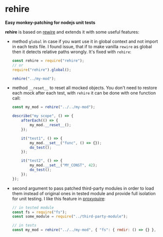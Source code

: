 rehire
======

**Easy monkey-patching for nodejs unit tests**

**rehire** is based on [rewire](https://github.com/jhnns/rewire) and extends it with some useful features:

- method `global` in case if you want use it in global context and not import in each tests file. I found issue, that if to make vanilla `rewire` as global then it detects relative paths wrongly. It's fixed with `rehire`:

     ```javascript
     const rehire = require("rehire");
     // or
     require("rehire").global();

     rehire("../my-mod");
     ```

- method `__reset__` to reset all mocked objects. You don't need to restore each mock after each test, with `rehire` it can be done with one function call:

    ```javascript
    const my_mod = rehire("../../my-mod");

    describe("my scope", () => {
        afterEach(() => {
            my_mod.__reset__();
        });

        it("test1", () => {
            my_mod.__set__("func", () => {});
            do_test();
        });

        it("test2", () => {
            my_mod.__set__("MY_CONST", 42);
            do_test();
        });
    });
    ```

- second argument to pass patched third-party modules in order to load them instead of original ones in tested module and provide full isolation for unit testing. I like this feature in [proxyquire](https://github.com/thlorenz/proxyquire):

    ```javascript
    // in tested module
    const fs = require("fs");
    const some_module = require("../third-party-module");

    // in tests
    const my_mod = rehire("../../my-mod", { "fs": { rmdir: () => {} }, "../third-party-module": {} });
    ```
